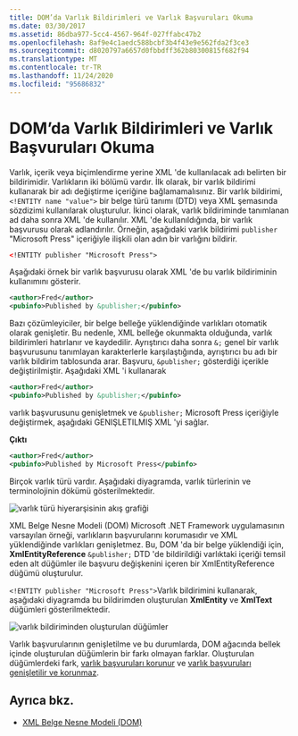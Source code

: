 ```yaml
---
title: DOM’da Varlık Bildirimleri ve Varlık Başvuruları Okuma
ms.date: 03/30/2017
ms.assetid: 86dba977-5cc4-4567-964f-027ffabc47b2
ms.openlocfilehash: 8af9e4c1aedc588bcbf3b4f43e9e562fda2f3ce3
ms.sourcegitcommit: d8020797a6657d0fbbdff362b80300815f682f94
ms.translationtype: MT
ms.contentlocale: tr-TR
ms.lasthandoff: 11/24/2020
ms.locfileid: "95686832"
---
```

# <a name="reading-entity-declarations-and-entity-references-into-the-dom"></a>DOM’da Varlık Bildirimleri ve Varlık Başvuruları Okuma

Varlık, içerik veya biçimlendirme yerine XML 'de kullanılacak adı belirten bir bildirimidir. Varlıkların iki bölümü vardır. İlk olarak, bir varlık bildirimi kullanarak bir adı değiştirme içeriğine bağlamamalısınız. Bir varlık bildirimi, `<!ENTITY name "value">` bir belge türü tanımı (DTD) veya XML şemasında sözdizimi kullanılarak oluşturulur. İkinci olarak, varlık bildiriminde tanımlanan ad daha sonra XML 'de kullanılır. XML 'de kullanıldığında, bir varlık başvurusu olarak adlandırılır. Örneğin, aşağıdaki varlık bildirimi `publisher` "Microsoft Press" içeriğiyle ilişkili olan adın bir varlığını bildirir.  
  
```xml  
<!ENTITY publisher "Microsoft Press">  
```  
  
 Aşağıdaki örnek bir varlık başvurusu olarak XML 'de bu varlık bildiriminin kullanımını gösterir.  
  
```xml  
<author>Fred</author>  
<pubinfo>Published by &publisher;</pubinfo>  
```  
  
 Bazı çözümleyiciler, bir belge belleğe yüklendiğinde varlıkları otomatik olarak genişletir. Bu nedenle, XML belleğe okunmakta olduğunda, varlık bildirimleri hatırlanır ve kaydedilir. Ayrıştırıcı daha sonra `&;` genel bir varlık başvurusunu tanımlayan karakterlerle karşılaştığında, ayrıştırıcı bu adı bir varlık bildirim tablosunda arar. Başvuru, `&publisher;` gösterdiği içerikle değiştirilmiştir. Aşağıdaki XML 'i kullanarak  
  
```xml  
<author>Fred</author>  
<pubinfo>Published by &publisher;</pubinfo>  
```  
  
 varlık başvurusunu genişletmek ve `&publisher;` Microsoft Press içeriğiyle değiştirmek, aşağıdaki GENIŞLETILMIŞ XML 'yi sağlar.  
  
 **Çıktı**  
  
```xml  
<author>Fred</author>  
<pubinfo>Published by Microsoft Press</pubinfo>  
```  
  
 Birçok varlık türü vardır. Aşağıdaki diyagramda, varlık türlerinin ve terminolojinin dökümü gösterilmektedir.  
  
 ![varlık türü hiyerarşisinin akış grafiği](media/entity-hierarchy.gif "Entity_hierarchy")  
  
 XML Belge Nesne Modeli (DOM) Microsoft .NET Framework uygulamasının varsayılan örneği, varlıkların başvurularını korumasıdır ve XML yüklendiğinde varlıkları genişletmez. Bu, DOM 'da bir belge yüklendiği için, **XmlEntityReference** `&publisher;` DTD 'de bildirildiği varlıktaki içeriği temsil eden alt düğümler ile başvuru değişkenini içeren bir XmlEntityReference düğümü oluşturulur.  
  
 `<!ENTITY publisher "Microsoft Press">`Varlık bildirimini kullanarak, aşağıdaki diyagramda bu bildirimden oluşturulan **XmlEntity** ve **XmlText** düğümleri gösterilmektedir.  
  
 ![varlık bildiriminden oluşturulan düğümler](media/xml-entitydeclaration-node2.png "xml_entitydeclaration_node2")  
  
 Varlık başvurularının genişletilme ve bu durumlarda, DOM ağacında bellek içinde oluşturulan düğümlerin bir farkı olmayan farklar. Oluşturulan düğümlerdeki fark, [varlık başvuruları korunur](entity-references-are-preserved.md) ve [varlık başvuruları genişletilir ve korunmaz](entity-references-are-expanded-and-not-preserved.md).  
  
## <a name="see-also"></a>Ayrıca bkz.

- [XML Belge Nesne Modeli (DOM)](xml-document-object-model-dom.md)
